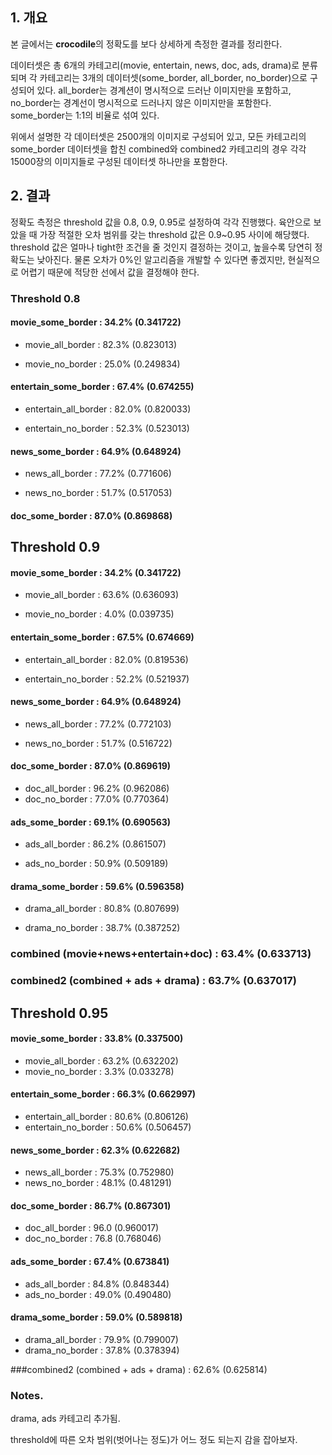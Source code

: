 ## 1. 개요

  본 글에서는 **crocodile**의 정확도를 보다 상세하게 측정한 결과를 정리한다.

데이터셋은 총 6개의 카테고리(movie, entertain, news, doc, ads, drama)로 분류되며 각 카테고리는 3개의 데이터셋(some_border, all_border, no_border)으로 구성되어 있다. all_border는 경계션이 명시적으로 드러난 이미지만을 포함하고, no_border는 경계선이 명시적으로 드러나지 않은 이미지만을 포함한다. some_border는 1:1의 비율로 섞여 있다.

  위에서 설명한 각 데이터셋은 2500개의 이미지로 구성되어 있고, 모든 카테고리의 some_border 데이터셋을 합친 combined와 combined2 카테고리의 경우 각각 15000장의 이미지들로 구성된 데이터셋 하나만을 포함한다.



## 2. 결과

  정확도 측정은 threshold 값을 0.8, 0.9, 0.95로 설정하여 각각 진행했다. 육안으로 보았을 때 가장 적절한 오차 범위를 갖는 threshold 값은 0.9~0.95 사이에 해당했다. threshold 값은 얼마나 tight한 조건을 줄 것인지 결정하는 것이고, 높을수록 당연히 정확도는 낮아진다. 물론 오차가 0%인 알고리즘을 개발할 수 있다면 좋겠지만, 현실적으로 어렵기 때문에 적당한 선에서 값을 결정해야 한다.

### Threshold 0.8 ###

#### movie_some_border : 34.2% (0.341722)

- movie_all_border : 82.3% (0.823013)

- movie_no_border : 25.0% (0.249834)

#### entertain_some_border : 67.4% (0.674255)

- entertain_all_border : 82.0% (0.820033)

- entertain_no_border : 52.3% (0.523013)

#### news_some_border : 64.9% (0.648924)

- news_all_border : 77.2% (0.771606)

- news_no_border : 51.7% (0.517053)

#### doc_some_border : 87.0% (0.869868)



## Threshold 0.9 ##

#### movie_some_border : 34.2% (0.341722)

- movie_all_border : 63.6% (0.636093)

- movie_no_border : 4.0% (0.039735)

#### entertain_some_border : 67.5% (0.674669)

- entertain_all_border : 82.0% (0.819536)

- entertain_no_border : 52.2% (0.521937)

#### news_some_border : 64.9% (0.648924)

- news_all_border : 77.2% (0.772103)

- news_no_border : 51.7% (0.516722)

#### doc_some_border : 87.0% (0.869619)

- doc_all_border : 96.2% (0.962086)
- doc_no_border : 77.0% (0.770364)

#### ads_some_border : 69.1% (0.690563)

- ads_all_border : 86.2% (0.861507)

- ads_no_border : 50.9% (0.509189)

#### drama_some_border : 59.6% (0.596358)

- drama_all_border : 80.8% (0.807699)

- drama_no_border : 38.7% (0.387252)

### combined (movie+news+entertain+doc) : 63.4% (0.633713)

### combined2 (combined + ads + drama) : 63.7% (0.637017) ###



## Threshold 0.95

#### movie_some_border : 33.8% (0.337500)

- movie_all_border : 63.2% (0.632202)
- movie_no_border : 3.3% (0.033278)

#### entertain_some_border : 66.3% (0.662997)

- entertain_all_border : 80.6% (0.806126)
- entertain_no_border : 50.6% (0.506457)

#### news_some_border : 62.3% (0.622682)

- news_all_border : 75.3% (0.752980)
- news_no_border : 48.1% (0.481291)

#### doc_some_border : 86.7% (0.867301)

- doc_all_border : 96.0 (0.960017)
- doc_no_border : 76.8 (0.768046)

#### ads_some_border : 67.4% (0.673841) ####

- ads_all_border : 84.8% (0.848344)
- ads_no_border : 49.0% (0.490480)

#### drama_some_border : 59.0% (0.589818)

- drama_all_border : 79.9% (0.799007)
- drama_no_border : 37.8% (0.378394)

###combined2 (combined + ads + drama) : 62.6% (0.625814)



### Notes. ###

drama, ads 카테고리 추가됨.

threshold에 따른 오차 범위(벗어나는 정도)가 어느 정도 되는지 감을 잡아보자.